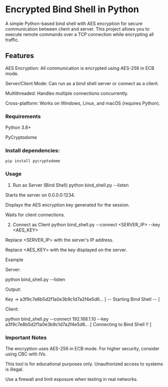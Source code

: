 # Encrypted Bind Shell in Python

A simple Python-based bind shell with AES encryption for secure communication between client and server. This project allows you to execute remote commands over a TCP connection while encrypting all traffic.

## Features

AES Encryption: All communication is encrypted using AES-256 in ECB mode.

Server/Client Mode: Can run as a bind shell server or connect as a client.

Multithreaded: Handles multiple connections concurrently.

Cross-platform: Works on Windows, Linux, and macOS (requires Python).

### Requirements

Python 3.8+

PyCryptodome

### Install dependencies:

``` pip install pycryptodome ``` 

### Usage

1. Run as Server (Bind Shell)
python bind_shell.py --listen


Starts the server on 0.0.0.0:1234.

Displays the AES encryption key generated for the session.

Waits for client connections.

2. Connect as Client
python bind_shell.py --connect <SERVER_IP> --key <AES_KEY>


Replace <SERVER_IP> with the server's IP address.

Replace <AES_KEY> with the key displayed on the server.

Example

Server:

python bind_shell.py --listen


Output:

Key -> a3f9c7e8b5d2f1a0e3b9c1d7a2f4e5d6...
[ -- Starting Bind Shell -- ]


Client:

python bind_shell.py --connect 192.168.1.10 --key a3f9c7e8b5d2f1a0e3b9c1d7a2f4e5d6...
[ Connecting to Bind Shell !! ]

### Important Notes

The encryption uses AES-256 in ECB mode. For higher security, consider using CBC with IVs.

This tool is for educational purposes only. Unauthorized access to systems is illegal.

Use a firewall and limit exposure when testing in real networks.
